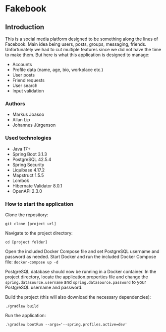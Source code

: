 # Fakebook
## Introduction
This is a social media platform designed to be something along the lines of Facebook. Main idea being users, posts, groups, messaging, friends. Unfortunately we had to cut multiple features since we did not have the time to make them. But here is what this application is designed to manage:
- Accounts
- Profile data (name, age, bio, workplace etc.)
- User posts
- Friend requests
- User search
- Input validation

### Authors
- Markus Joasoo
- Allan Lip
- Johannes Jürgenson

### Used technologies
- Java 17+
- Spring Boot 3.1.3
- PostgreSQL 42.5.4
- Spring Security
- Liquibase 4.17.2
- Mapstruct 1.5.5
- Lombok
- Hibernate Validator 8.0.1
- OpenAPI 2.3.0

### How to start the application
Clone the repository:

`git clone [project url]`

Navigate to the project directory:

`cd [project folder]`

Open the included Docker Compose file and set PostgreSQL username and password as needed.
Start Docker and run the included Docker Compose file:
`docker-compose up -d`

PostgreSQL database should now be running in a Docker container.
In the project directory, locate the application.properties file and change the `spring.datasource.username`
and `spring.datasource.password` to your PostgreSQL username and password.

Build the project (this will also download the necessary dependencies):

`./gradlew build`

Run the application:

`.\gradlew bootRun --args='--spring.profiles.active=dev'`

